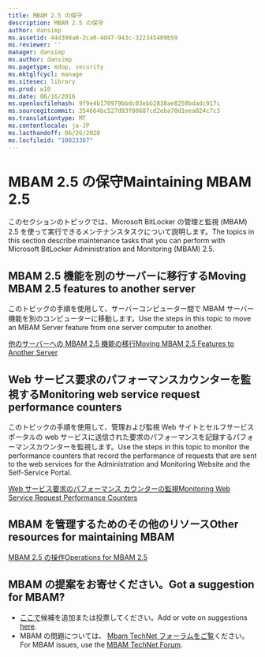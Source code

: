 ```yaml
---
title: MBAM 2.5 の保守
description: MBAM 2.5 の保守
author: dansimp
ms.assetid: 44d398a0-2ca0-4d47-943c-322345409b59
ms.reviewer: ''
manager: dansimp
ms.author: dansimp
ms.pagetype: mdop, security
ms.mktglfcycl: manage
ms.sitesec: library
ms.prod: w10
ms.date: 06/16/2016
ms.openlocfilehash: 9f9e4b170979bbdc03ebb2838ae8258bdadc917c
ms.sourcegitcommit: 354664bc527d93f80687cd2eba70d1eea024c7c3
ms.translationtype: MT
ms.contentlocale: ja-JP
ms.lasthandoff: 06/26/2020
ms.locfileid: "10823387"
---
```

# <span data-ttu-id="ccc84-103">MBAM 2.5 の保守</span><span class="sxs-lookup"><span data-stu-id="ccc84-103">Maintaining MBAM 2.5</span></span>


<span data-ttu-id="ccc84-104">このセクションのトピックでは、Microsoft BitLocker の管理と監視 (MBAM) 2.5 を使って実行できるメンテナンスタスクについて説明します。</span><span class="sxs-lookup"><span data-stu-id="ccc84-104">The topics in this section describe maintenance tasks that you can perform with Microsoft BitLocker Administration and Monitoring (MBAM) 2.5.</span></span>

## <span data-ttu-id="ccc84-105">MBAM 2.5 機能を別のサーバーに移行する</span><span class="sxs-lookup"><span data-stu-id="ccc84-105">Moving MBAM 2.5 features to another server</span></span>


<span data-ttu-id="ccc84-106">このトピックの手順を使用して、サーバーコンピューター間で MBAM サーバー機能を別のコンピューターに移動します。</span><span class="sxs-lookup"><span data-stu-id="ccc84-106">Use the steps in this topic to move an MBAM Server feature from one server computer to another.</span></span>

[<span data-ttu-id="ccc84-107">他のサーバーへの MBAM 2.5 機能の移行</span><span class="sxs-lookup"><span data-stu-id="ccc84-107">Moving MBAM 2.5 Features to Another Server</span></span>](moving-mbam-25-features-to-another-server.md)

## <span data-ttu-id="ccc84-108">Web サービス要求のパフォーマンスカウンターを監視する</span><span class="sxs-lookup"><span data-stu-id="ccc84-108">Monitoring web service request performance counters</span></span>


<span data-ttu-id="ccc84-109">このトピックの手順を使用して、管理および監視 Web サイトとセルフサービスポータルの web サービスに送信された要求のパフォーマンスを記録するパフォーマンスカウンターを監視します。</span><span class="sxs-lookup"><span data-stu-id="ccc84-109">Use the steps in this topic to monitor the performance counters that record the performance of requests that are sent to the web services for the Administration and Monitoring Website and the Self-Service Portal.</span></span>

[<span data-ttu-id="ccc84-110">Web サービス要求のパフォーマンス カウンターの監視</span><span class="sxs-lookup"><span data-stu-id="ccc84-110">Monitoring Web Service Request Performance Counters</span></span>](monitoring-web-service-request-performance-counters.md)

## <span data-ttu-id="ccc84-111">MBAM を管理するためのその他のリソース</span><span class="sxs-lookup"><span data-stu-id="ccc84-111">Other resources for maintaining MBAM</span></span>


[<span data-ttu-id="ccc84-112">MBAM 2.5 の操作</span><span class="sxs-lookup"><span data-stu-id="ccc84-112">Operations for MBAM 2.5</span></span>](operations-for-mbam-25.md)

## <span data-ttu-id="ccc84-113">MBAM の提案をお寄せください。</span><span class="sxs-lookup"><span data-stu-id="ccc84-113">Got a suggestion for MBAM?</span></span>
- <span data-ttu-id="ccc84-114">[ここで](http://mbam.uservoice.com/forums/268571-microsoft-bitlocker-administration-and-monitoring)候補を追加または投票してください。</span><span class="sxs-lookup"><span data-stu-id="ccc84-114">Add or vote on suggestions [here](http://mbam.uservoice.com/forums/268571-microsoft-bitlocker-administration-and-monitoring).</span></span> 
- <span data-ttu-id="ccc84-115">MBAM の問題については、 [Mbam TechNet フォーラムをご覧](https://social.technet.microsoft.com/Forums/home?forum=mdopmbam)ください。</span><span class="sxs-lookup"><span data-stu-id="ccc84-115">For MBAM issues, use the [MBAM TechNet Forum](https://social.technet.microsoft.com/Forums/home?forum=mdopmbam).</span></span>

 

 





